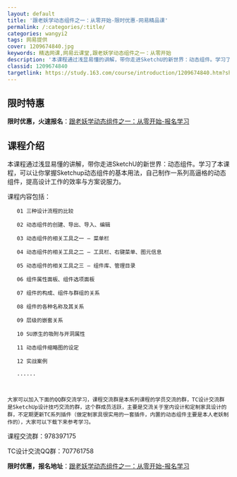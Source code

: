 ```yaml
---
layout: default
title: '跟老妖学动态组件之一：从零开始-限时优惠-网易精品课'
permalink: /:categories/:title/
categories: wangyi2
tags: 网易提供
cover: 1209674840.jpg
keywords: 精选网课,网易云课堂,跟老妖学动态组件之一：从零开始
description: '本课程通过浅显易懂的讲解，带你走进SketchU的新世界：动态组件。学习了本课程，可以让你掌握Sketchup动态组件的'
classid: 1209674840
targetlink: https://study.163.com/course/introduction/1209674840.htm?share=1&shareId=1025206652&utm_campaign=share&utm_medium=iphoneShare&utm_source=&utm_u=1025206652
---
```


## 限时特惠

**限时优惠，火速报名**：[跟老妖学动态组件之一：从零开始-报名学习](https://study.163.com/course/introduction/1209674840.htm?share=1&shareId=1025206652&utm_campaign=share&utm_medium=iphoneShare&utm_source=&utm_u=1025206652)

## 课程介绍

本课程通过浅显易懂的讲解，带你走进SketchU的新世界：动态组件。学习了本课程，可以让你掌握Sketchup动态组件的基本用法，自己制作一系列高逼格的动态组件，提高设计工作的效率与方案说服力。



课程内容包括：

       01 三种设计流程的比较

       02 动态组件的创建、导出、导入、编辑

       03 动态组件的相关工具之一 — 菜单栏

       04 动态组件的相关工具之二 — 工具栏、右键菜单、图元信息

       05 动态组件的相关工具之三 — 组件库、管理目录

       06 组件属性面板、组件选项面板

       07 组件的构成、组件与群组的关系

       08 组件的各种名称及其关系

       09 层级的嵌套关系

       10 SU原生的吸附与开洞属性

       11 动态组件缩略图的设定

       12 实战案例

       ......



    大家可以加入下面的QQ群交流学习，课程交流群是本系列课程的学员交流的群，TC设计交流群是SketchUp设计技巧交流的群，这个群成员活跃，主要是交流关于室内设计和定制家具设计的群，不定期更新TC系列插件（做定制家具很实用的一套插件，内置的动态组件主要是本人老妖制作的），大家可以下载下来参考学习。



课程交流群：978397175

TC设计交流QQ群：707761758

**限时优惠，报名地址**：[跟老妖学动态组件之一：从零开始-报名学习](https://study.163.com/course/introduction/1209674840.htm?share=1&shareId=1025206652&utm_campaign=share&utm_medium=iphoneShare&utm_source=&utm_u=1025206652)

